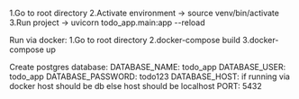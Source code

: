 1.Go to root directory
2.Activate environment -> source venv/bin/activate
3.Run project -> uvicorn todo_app.main:app --reload

Run via docker:
1.Go to root directory
2.docker-compose build
3.docker-compose up

Create postgres database:
DATABASE_NAME: todo_app
DATABASE_USER: todo_app
DATABASE_PASSWORD: todo123
DATABASE_HOST: if running via docker host should be db else host should be localhost
PORT: 5432
